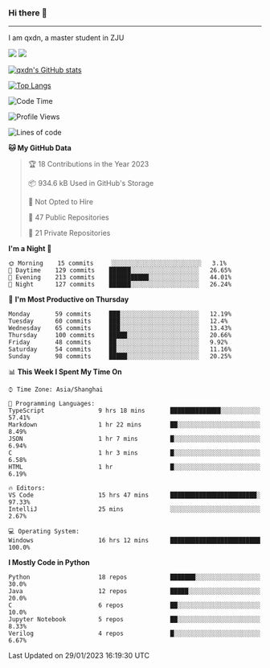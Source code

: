 ### Hi there 👋
---

I am qxdn, a master student in ZJU

[![](https://img.shields.io/badge/blog-qxdn-brightgreen?style=for-the-badge&logo=hexo)](https://qianxu.run) [![](https://img.shields.io/badge/bilibili-qxdn-ff69b4?style=for-the-badge&logo=Bilibili)](https://space.bilibili.com/11674667)


[![qxdn's GitHub stats](https://github-readme-stats.vercel.app/api?username=qxdn&count_private=true&show_icons=true)](https://github.com/qxdn)

[![Top Langs](https://github-readme-stats.vercel.app/api/top-langs/?username=qxdn&layout=compact)](https://github.com/qxdn)

<!--START_SECTION:waka-->
![Code Time](http://img.shields.io/badge/Code%20Time-770%20hrs%2037%20mins-blue)

![Profile Views](http://img.shields.io/badge/Profile%20Views-2-blue)

![Lines of code](https://img.shields.io/badge/From%20Hello%20World%20I%27ve%20Written-1%20Million%20lines%20of%20code-blue)

**🐱 My GitHub Data** 

> 🏆 18 Contributions in the Year 2023
 > 
> 📦 934.6 kB Used in GitHub's Storage 
 > 
> 🚫 Not Opted to Hire
 > 
> 📜 47 Public Repositories 
 > 
> 🔑 21 Private Repositories  
 > 
**I'm a Night 🦉** 

```text
🌞 Morning    15 commits     ░░░░░░░░░░░░░░░░░░░░░░░░░   3.1% 
🌆 Daytime    129 commits    ██████░░░░░░░░░░░░░░░░░░░   26.65% 
🌃 Evening    213 commits    ███████████░░░░░░░░░░░░░░   44.01% 
🌙 Night      127 commits    ██████░░░░░░░░░░░░░░░░░░░   26.24%

```
📅 **I'm Most Productive on Thursday** 

```text
Monday       59 commits     ███░░░░░░░░░░░░░░░░░░░░░░   12.19% 
Tuesday      60 commits     ███░░░░░░░░░░░░░░░░░░░░░░   12.4% 
Wednesday    65 commits     ███░░░░░░░░░░░░░░░░░░░░░░   13.43% 
Thursday     100 commits    █████░░░░░░░░░░░░░░░░░░░░   20.66% 
Friday       48 commits     ██░░░░░░░░░░░░░░░░░░░░░░░   9.92% 
Saturday     54 commits     ██░░░░░░░░░░░░░░░░░░░░░░░   11.16% 
Sunday       98 commits     █████░░░░░░░░░░░░░░░░░░░░   20.25%

```


📊 **This Week I Spent My Time On** 

```text
⌚︎ Time Zone: Asia/Shanghai

💬 Programming Languages: 
TypeScript               9 hrs 18 mins       ██████████████░░░░░░░░░░░   57.41% 
Markdown                 1 hr 22 mins        ██░░░░░░░░░░░░░░░░░░░░░░░   8.49% 
JSON                     1 hr 7 mins         █░░░░░░░░░░░░░░░░░░░░░░░░   6.94% 
C                        1 hr 3 mins         █░░░░░░░░░░░░░░░░░░░░░░░░   6.58% 
HTML                     1 hr                █░░░░░░░░░░░░░░░░░░░░░░░░   6.19%

🔥 Editors: 
VS Code                  15 hrs 47 mins      ████████████████████████░   97.33% 
IntelliJ                 25 mins             ░░░░░░░░░░░░░░░░░░░░░░░░░   2.67%

💻 Operating System: 
Windows                  16 hrs 12 mins      █████████████████████████   100.0%

```

**I Mostly Code in Python** 

```text
Python                   18 repos            ███████░░░░░░░░░░░░░░░░░░   30.0% 
Java                     12 repos            █████░░░░░░░░░░░░░░░░░░░░   20.0% 
C                        6 repos             ██░░░░░░░░░░░░░░░░░░░░░░░   10.0% 
Jupyter Notebook         5 repos             ██░░░░░░░░░░░░░░░░░░░░░░░   8.33% 
Verilog                  4 repos             █░░░░░░░░░░░░░░░░░░░░░░░░   6.67%

```



 Last Updated on 29/01/2023 16:19:30 UTC
<!--END_SECTION:waka-->

<!--
**qxdn/qxdn** is a ✨ _special_ ✨ repository because its `README.md` (this file) appears on your GitHub profile.

Here are some ideas to get you started:

- 🔭 I’m currently working on ...
- 🌱 I’m currently learning ...
- 👯 I’m looking to collaborate on ...
- 🤔 I’m looking for help with ...
- 💬 Ask me about ...
- 📫 How to reach me: ...
- 😄 Pronouns: ...
- ⚡ Fun fact: ...
-->
